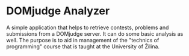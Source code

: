 # DOMjudge Analyzer

A simple application that helps to retrieve contests, problems and submissions from a DOMjudge server. It can do some basic analysis as well. The purpose is to aid in management of the "technics of programming" course that is taught at the University of Žilina.
